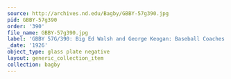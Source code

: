 ```yaml
---
source: http://archives.nd.edu/Bagby/GBBY-57g390.jpg
pid: GBBY-57g390
order: '390'
file_name: GBBY-57g390.jpg
label: 'GBBY 57G/390: Big Ed Walsh and George Keogan: Baseball Coaches - 1926'
_date: '1926'
object_type: glass plate negative
layout: generic_collection_item
collection: bagby
---
```

